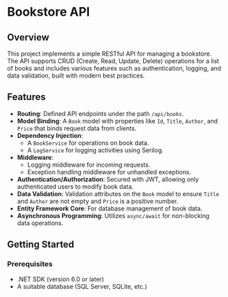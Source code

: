 # Bookstore API

## Overview

This project implements a simple RESTful API for managing a bookstore. The API supports CRUD (Create, Read, Update, Delete) operations for a list of books and includes various features such as authentication, logging, and data validation, built with modern best practices.

## Features

- **Routing**: Defined API endpoints under the path `/api/books`.
- **Model Binding**: A `Book` model with properties like `Id`, `Title`, `Author`, and `Price` that binds request data from clients.
- **Dependency Injection**: 
  - A `BookService` for operations on book data.
  - A `LogService` for logging activities using Serilog.
- **Middleware**:
  - Logging middleware for incoming requests.
  - Exception handling middleware for unhandled exceptions.
- **Authentication/Authorization**: Secured with JWT, allowing only authenticated users to modify book data.
- **Data Validation**: Validation attributes on the `Book` model to ensure `Title` and `Author` are not empty and `Price` is a positive number.
- **Entity Framework Core**: For database management of book data.
- **Asynchronous Programming**: Utilizes `async/await` for non-blocking data operations.

## Getting Started

### Prerequisites

- .NET SDK (version 6.0 or later)
- A suitable database (SQL Server, SQLite, etc.)